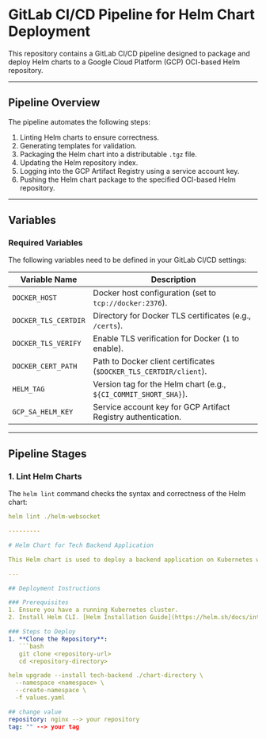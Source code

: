 # GitLab CI/CD Pipeline for Helm Chart Deployment

This repository contains a GitLab CI/CD pipeline designed to package and deploy Helm charts to a Google Cloud Platform (GCP) OCI-based Helm repository.

---

## Pipeline Overview

The pipeline automates the following steps:
1. Linting Helm charts to ensure correctness.
2. Generating templates for validation.
3. Packaging the Helm chart into a distributable `.tgz` file.
4. Updating the Helm repository index.
5. Logging into the GCP Artifact Registry using a service account key.
6. Pushing the Helm chart package to the specified OCI-based Helm repository.

---

## Variables

### Required Variables
The following variables need to be defined in your GitLab CI/CD settings:

| Variable Name        | Description                                                    |
|----------------------|----------------------------------------------------------------|
| `DOCKER_HOST`        | Docker host configuration (set to `tcp://docker:2376`).        |
| `DOCKER_TLS_CERTDIR` | Directory for Docker TLS certificates (e.g., `/certs`).        |
| `DOCKER_TLS_VERIFY`  | Enable TLS verification for Docker (`1` to enable).            |
| `DOCKER_CERT_PATH`   | Path to Docker client certificates (`$DOCKER_TLS_CERTDIR/client`). |
| `HELM_TAG`           | Version tag for the Helm chart (e.g., `${CI_COMMIT_SHORT_SHA}`). |
| `GCP_SA_HELM_KEY`    | Service account key for GCP Artifact Registry authentication.  |

---

## Pipeline Stages

### 1. **Lint Helm Charts**
The `helm lint` command checks the syntax and correctness of the Helm chart:
```yaml
helm lint ./helm-websocket

---------

# Helm Chart for Tech Backend Application

This Helm chart is used to deploy a backend application on Kubernetes with configurations for replicas, resources, Secrets, and ConfigMaps.

---

## Deployment Instructions

### Prerequisites
1. Ensure you have a running Kubernetes cluster.
2. Install Helm CLI. [Helm Installation Guide](https://helm.sh/docs/intro/install/)

### Steps to Deploy
1. **Clone the Repository**:
   ```bash
   git clone <repository-url>
   cd <repository-directory>

helm upgrade --install tech-backend ./chart-directory \
  --namespace <namespace> \
  --create-namespace \
  -f values.yaml

## change value
repository: nginx --> your repository
tag: "" --> your tag